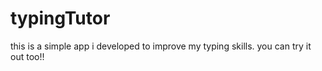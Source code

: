# typingTutor
this is a simple app i developed to improve my typing skills. you can try it out too!!
